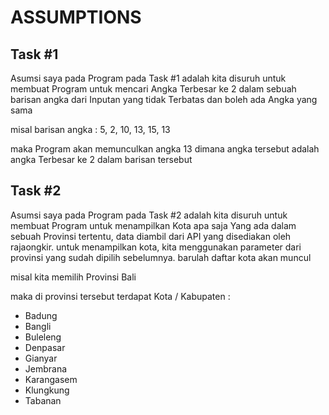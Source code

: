 # ASSUMPTIONS

## Task #1

Asumsi saya pada Program pada Task #1 adalah kita disuruh untuk membuat Program untuk mencari Angka Terbesar ke 2 dalam sebuah barisan angka dari Inputan yang tidak Terbatas dan boleh ada Angka yang sama

misal barisan angka : 5, 2, 10, 13, 15, 13

maka Program akan memunculkan angka 13 dimana angka tersebut adalah angka Terbesar ke 2 dalam barisan tersebut

## Task #2

Asumsi saya pada Program pada Task #2 adalah kita disuruh untuk membuat Program untuk menampilkan Kota apa saja Yang ada dalam sebuah Provinsi tertentu, data diambil dari API yang disediakan oleh rajaongkir. untuk menampilkan kota, kita menggunakan parameter dari provinsi yang sudah dipilih sebelumnya. barulah daftar kota akan muncul

misal kita memilih Provinsi Bali

maka di provinsi tersebut terdapat Kota / Kabupaten :
 - Badung
 - Bangli
 - Buleleng
 - Denpasar
 - Gianyar
 - Jembrana
 - Karangasem
 - Klungkung
 - Tabanan
